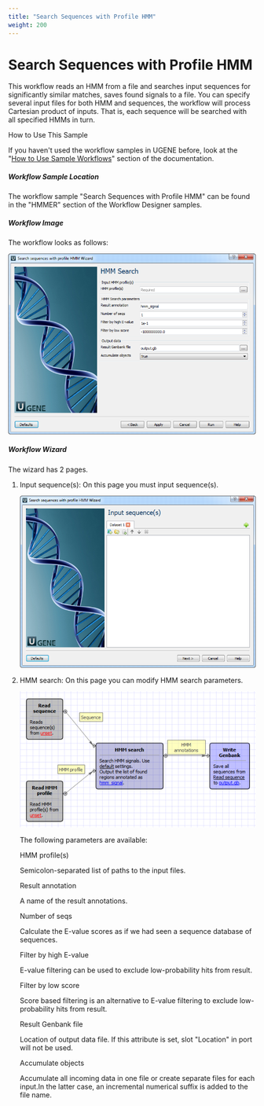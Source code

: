 ```yaml
---
title: "Search Sequences with Profile HMM"
weight: 200
---
```



# Search Sequences with Profile HMM

This workflow reads an HMM from a file and searches input sequences for significantly similar matches, saves found signals to a file. You can specify several input files for both HMM and sequences, the workflow will process Cartesian product of inputs. That is, each sequence will be searched with all specified HMMs in turn.

How to Use This Sample

If you haven't used the workflow samples in UGENE before, look at the "[How to Use Sample Workflows](how-to-use-sample-workflows.md)" section of the documentation.

##### Workflow Sample Location

The workflow sample "Search Sequences with Profile HMM" can be found in the "HMMER" section of the Workflow Designer samples.

##### Workflow Image

The workflow looks as follows:


![](/images/65930309/65930310.png)

##### Workflow Wizard

The wizard has 2 pages.

1.  Input sequence(s): On this page you must input sequence(s).


    ![](/images/65930309/65930311.png)

2.  HMM search: On this page you can modify HMM search parameters.


    ![](/images/65930309/65930312.png)

    The following parameters are available:

    HMM profile(s)

    Semicolon-separated list of paths to the input files.

    Result annotation

    A name of the result annotations.

    Number of seqs

    Calculate the E-value scores as if we had seen a sequence database of sequences.

    Filter by high E-value

    E-value filtering can be used to exclude low-probability hits from result.

    Filter by low score

    Score based filtering is an alternative to E-value filtering to exclude low-probability hits from result.

    Result Genbank file

    Location of output data file. If this attribute is set, slot "Location" in port will not be used.

    Accumulate objects

    Accumulate all incoming data in one file or create separate files for each input.In the latter case, an incremental numerical suffix is added to the file name.
